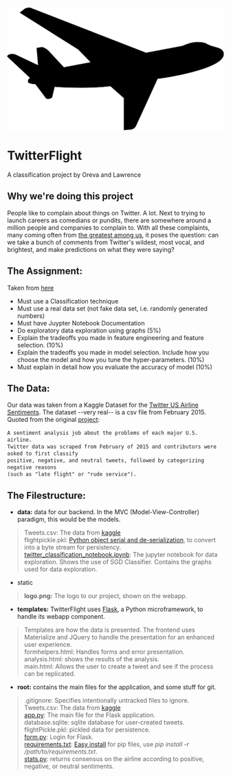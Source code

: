![TwitterFLightLogo](https://raw.githubusercontent.com/lawrencethomp/twitterFlight/master/workspace/twitterFlight/static/logo.png)  
# TwitterFlight
A classification project by Oreva and Lawrence

## Why we're doing this project
People like to complain about things on Twitter. A lot. Next to trying to launch careers as comedians or pundits, there are somewhere around a million people and companies to complain to. With all these complaints, many coming often from [the greatest among us](https://www.thewrap.com/john-podhoretz-declares-victory-in-war-with-nyc-restaurant-chain/), it poses the question: can we take a bunch of comments from Twitter's wildest, most vocal, and brightest, and make predictions on what they were saying?

## The Assignment:
Taken from [here](https://mycourses.unh.edu/courses/48074/assignments/306480)
- Must use a Classification technique 
- Must use a real data set (not fake data set, i.e. randomly generated numbers) 
- Must have Juypter Notebook Documentation
- Do exploratory data exploration using graphs  (5%)
- Explain the tradeoffs you made in feature engineering and feature selection. (10%)
- Explain the tradeoffs you made in model selection. Include how you choose the model and how you tune the hyper-parameters.  (10%)
- Must explain in detail how you evaluate the accuracy of model (10%)

## The Data:
Our data was taken from a Kaggle Dataset for the [Twitter US Airline Sentiments](https://www.kaggle.com/crowdflower/twitter-airline-sentiment). The dataset --very real-- is a csv file from February 2015. Quoted from the original [project](https://www.figure-eight.com/data-for-everyone/):  

    A sentiment analysis job about the problems of each major U.S. airline. 
    Twitter data was scraped from February of 2015 and contributors were asked to first classify 
    positive, negative, and neutral tweets, followed by categorizing negative reasons 
    (such as "late flight" or "rude service").



## The Filestructure:
- **data:** data for our backend. In the MVC (Model-View-Controller) paradigm, this would be the models.  
> Tweets.csv: The data from [kaggle](https://www.kaggle.com/crowdflower/twitter-airline-sentiment)  
> flightpickle.pkl: [Python object serial and de-serialization](https://pythontips.com/2013/08/02/what-is-pickle-in-python/), to convert into a byte stream for persistency.
> [twitter_classification_notebook.ipynb](https://github.com/lawrencethomp/twitterFlight/blob/master/workspace/twitterFlight/data/twitter_classification_notebook.ipynb): The jupyter notebook for data exploration. Shows the use of SGD Classifier. Contains the graphs used for data exploration.  

- static  
> **logo.png:** The logo to our project, shown on the webapp.

- **templates:** TwitterFlight uses [Flask](http://flask.pocoo.org/), a Python microframework, to handle its webapp component. 
> Templates are how the data is presented. The frontend uses Materialize and JQuery to handle the presentation for an enhanced user experience.  
> formhelpers.html: Handles forms and error presentation.  
> analysis.html: shows the results of the analysis.  
> main.html: Allows the user to create a tweet and see if the process can be replicated.  

- **root:** contains the main files for the application, and some stuff for git.  
> .gitignore: Specifies intentionally untracked files to ignore.  
> Tweets.csv: The data from [kaggle](https://www.kaggle.com/crowdflower/twitter-airline-sentiment)  
> [app.py](https://github.com/lawrencethomp/twitterFlight/blob/master/workspace/twitterFlight/app.py): The main file for the Flask application.   
> database.sqlite: sqlite database for user-created tweets.   
> flightPickle.pkl: pickled data for persistence.  
> [form.py](https://github.com/lawrencethomp/twitterFlight/blob/master/workspace/twitterFlight/form.py): Login for Flask.  
> [requirements.txt](https://github.com/lawrencethomp/twitterFlight/blob/master/workspace/twitterFlight/requirements.txt): [Easy install](https://stackoverflow.com/questions/7225900/how-to-install-packages-using-pip-according-to-the-requirements-txt-file-from-a) for pip files, use _pip install -r /path/to/requirements.txt_.  
> [stats.py](https://github.com/lawrencethomp/twitterFlight/blob/master/workspace/twitterFlight/stats.py): returns consensus on the airline according to positive, negative, or neutral sentiments.   
